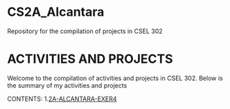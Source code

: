 # CS2A_Alcantara
Repository for the compilation of projects in CSEL 302

# ACTIVITIES AND PROJECTS

Welcome to the compilation of activities and projects in CSEL 302.
Below is the summary of my activities and projects

CONTENTS:
1.<a href="2A_Alcantara_Exer4.ipynb">2A-ALCANTARA-EXER4</a>

